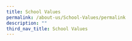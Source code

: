 ```yaml
---
title: School Values
permalink: /about-us/School-Values/permalink
description: ""
third_nav_title: School Values
---
```

